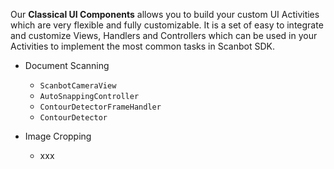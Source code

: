 Our **Classical UI Components** allows you to build your custom UI Activities which are very flexible and fully customizable. It is a set of easy to integrate and customize Views, Handlers and Controllers which can be used in your Activities to implement the most common tasks in Scanbot SDK.

- Document Scanning
  * `ScanbotCameraView`
  * `AutoSnappingController`
  * `ContourDetectorFrameHandler`
  * `ContourDetector`

- Image Cropping
  * xxx